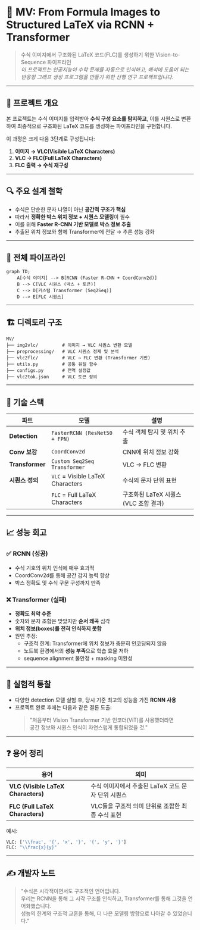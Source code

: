 # 🧮 MV: From Formula Images to Structured LaTeX via RCNN + Transformer

> 수식 이미지에서 구조화된 LaTeX 코드(FLC)를 생성하기 위한 Vision-to-Sequence 파이프라인  
> *이 프로젝트는 인공지능이 수학 문제를 자동으로 인식하고, 해석에 도움이 되는 반응형 그래프 생성 프로그램을 만들기 위한 선행 연구 프로젝트입니다.*

---

## 🧠 프로젝트 개요

본 프로젝트는 수식 이미지를 입력받아 **수식 구성 요소를 탐지하고**, 이를 시퀀스로 변환하여 최종적으로 구조화된 LaTeX 코드를 생성하는 파이프라인을 구현합니다.

이 과정은 크게 다음 3단계로 구성됩니다:

1. **이미지 → VLC(Visible LaTeX Characters)**  
2. **VLC → FLC(Full LaTeX Characters)**  
3. **FLC 출력 → 수식 재구성**

---

## 🔍 주요 설계 철학

- 수식은 단순한 문자 나열이 아닌 **공간적 구조가 핵심**
- 따라서 **정확한 박스 위치 정보 + 시퀀스 모델링**이 필수
- 이를 위해 **Faster R-CNN 기반 모델로 박스 정보 추출**
- 추출된 위치 정보와 함께 Transformer에 전달 → 추론 성능 강화

---

## 🧩 전체 파이프라인

```mermaid
graph TD;
    A[수식 이미지] --> B[RCNN (Faster R-CNN + CoordConv2d)]
    B --> C[VLC 시퀀스 (박스 + 토큰)]
    C --> D[커스텀 Transformer (Seq2Seq)]
    D --> E[FLC 시퀀스]
```

---

## 🏗️ 디렉토리 구조

```
MV/
├── img2vlc/         # 이미지 → VLC 시퀀스 변환 모델
├── preprocessing/   # VLC 시퀀스 정제 및 분석
├── vlc2flc/         # VLC → FLC 변환 (Transformer 기반)
├── utils.py         # 공통 유틸 함수
├── configs.py       # 전역 설정값
├── vlc2tok.json     # VLC 토큰 정의
```

---

## 📌 기술 스택

| 파트 | 모델 | 설명 |
|------|------|------|
| **Detection** | `FasterRCNN (ResNet50 + FPN)` | 수식 객체 탐지 및 위치 추출 |
| **Conv 보강** | `CoordConv2d` | CNN에 위치 정보 강화 |
| **Transformer** | `Custom Seq2Seq Transformer` | VLC → FLC 변환 |
| **시퀀스 정의** | `VLC` = Visible LaTeX Characters | 수식의 문자 단위 표현 |
|                | `FLC` = Full LaTeX Characters | 구조화된 LaTeX 시퀀스 (VLC 조합 결과) |

---

## 📈 성능 회고

### ✅ RCNN (성공)
- 수식 기호의 위치 인식에 매우 효과적
- CoordConv2d를 통해 공간 감지 능력 향상
- 박스 정확도 및 수식 구문 구성까지 만족

### ❌ Transformer (실패)
- **정확도 최악 수준**  
- 숫자와 문자 조합은 맞았지만 **순서 왜곡** 심각
- **위치 정보(boxes)를 전혀 인식하지 못함**
- 원인 추정:
  - 구조적 한계: Transformer에 위치 정보가 충분히 인코딩되지 않음
  - 노트북 환경에서의 **성능 부족**으로 학습 효율 저하
  - sequence alignment 불안정 + masking 미완성

---

## 🧪 실험적 통찰

- 다양한 detection 모델 실험 후, 당시 기준 최고의 성능을 가진 **RCNN 사용**
- 프로젝트 완료 후에는 다음과 같은 결론 도출:
  > "처음부터 Vision Transformer 기반 인코더(ViT)를 사용했더라면  
  > 공간 정보와 시퀀스 인식이 자연스럽게 통합되었을 것."

---

## ❓ 용어 정리

| 용어 | 의미 |
|------|------|
| **VLC (Visible LaTeX Characters)** | 수식 이미지에서 추출된 LaTeX 코드 문자 단위 시퀀스 |
| **FLC (Full LaTeX Characters)** | VLC들을 구조적 의미 단위로 조합한 최종 수식 표현 |

예시:

```python
VLC: ['\\frac', '{', 'x', '}', '{', 'y', '}']
FLC: "\\frac{x}{y}"
```

---

## ✍️ 개발자 노트

> "수식은 시각적이면서도 구조적인 언어입니다.  
> 우리는 RCNN을 통해 그 시각 구조를 인식하고, Transformer를 통해 그것을 언어화했습니다.  
> 성능의 한계와 구조적 교훈을 통해, 더 나은 모델링 방향으로 나아갈 수 있었습니다."
